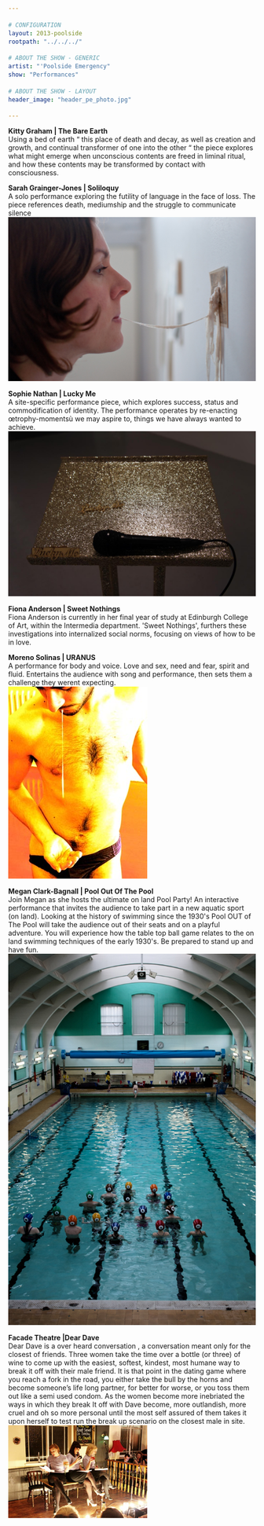 ```yaml
---

# CONFIGURATION
layout: 2013-poolside
rootpath: "../../../"

# ABOUT THE SHOW - GENERIC
artist: "'Poolside Emergency"
show: "Performances"

# ABOUT THE SHOW - LAYOUT
header_image: "header_pe_photo.jpg"

---
```


**Kitty Graham | The Bare Earth**    
Using a bed of earth “ this place of death and decay, as well as creation and growth, and continual transformer of one into the other “ the piece explores what might emerge when unconscious contents are freed in liminal ritual, and how these contents may be transformed by contact with consciousness.    

**Sarah Grainger-Jones | Soliloquy**    
A solo performance exploring the futility of language in the face of loss.  The piece references death, mediumship and the struggle to communicate silence    
![Soliloquy](soliloquy.jpg)    

**Sophie Nathan | 	Lucky Me**    
A site-specific performance piece, which explores success, status and commodification of identity. The performance operates by re-enacting œtrophy-momentsù we may aspire to, things we have always wanted to achieve.    
![Sophie Nathan](sophienathan.jpg)    

**Fiona Anderson | Sweet Nothings**    
Fiona Anderson is currently in her final year of study at Edinburgh College of Art, within the Intermedia department.  'Sweet Nothings', furthers these investigations into internalized social norms, focusing on views of how to be in love.    

**Moreno Solinas |	URANUS**    
A performance for body and voice. Love and sex, need and fear, spirit and fluid. Entertains the audience with song and performance, then sets them a challenge they werent expecting.   
 ![Moreno Solinas](uranus.jpg)
 
**Megan Clark-Bagnall | Pool Out Of The Pool**    
Join Megan as she hosts the ultimate on land Pool Party! An interactive performance that invites the audience to take part in a new aquatic sport (on land). Looking at the history of swimming since the 1930's Pool OUT of The Pool will take the audience out of their seats and on a playful adventure. You will experience how the table top ball game relates to the on land swimming techniques of the early 1930's. Be prepared to stand up and have fun.    
![Pool out of the Pool](pool_in_the_pool.jpg)    

**Facade Theatre |Dear Dave**    
Dear Dave is a over heard conversation , a conversation meant only
for the closest of friends. Three women take the time over a bottle
(or three) of wine to come up with the easiest, softest, kindest, most
humane way to break it off with their male friend. It is that point
in the dating game where you reach a fork in the road, you either take
the bull by the horns and become someone’s life long partner, for
better for worse, or you toss them out like a semi used condom. As the
women become more inebriated the ways in which they break It off with
Dave become, more outlandish, more cruel and oh so more personal until
the most self assured of them takes it upon herself to test run the
break up scenario on the closest male in site.    
![Façade Theatre](dear_dave1.jpg)    


    
   

